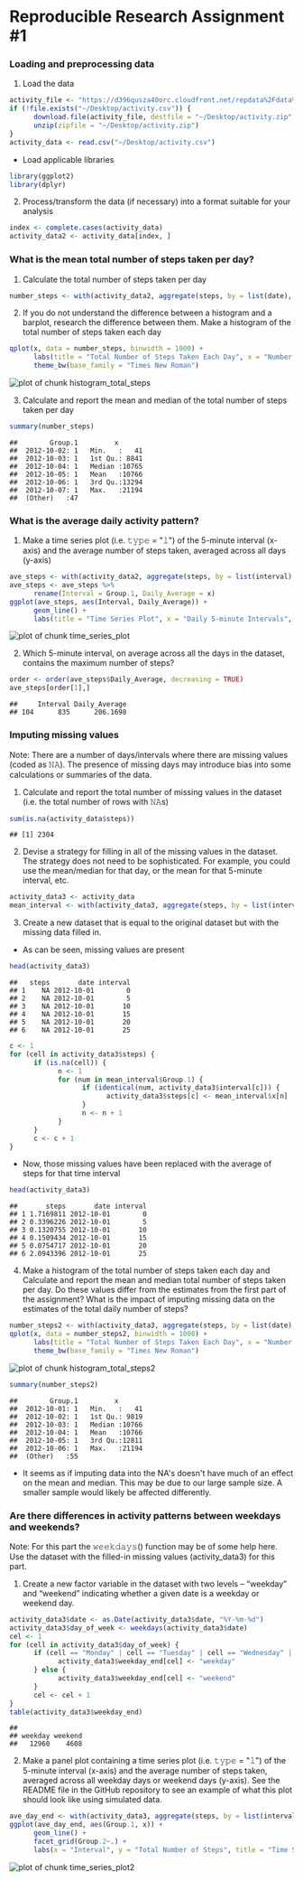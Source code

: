 Reproducible Research Assignment #1
===================================


### Loading and preprocessing data
1. Load the data

```r
activity_file <- "https://d396qusza40orc.cloudfront.net/repdata%2Fdata%2Factivity.zip"
if (!file.exists("~/Desktop/activity.csv")) {
      download.file(activity_file, destfile = "~/Desktop/activity.zip", method = "curl")
      unzip(zipfile = "~/Desktop/activity.zip")
}
activity_data <- read.csv("~/Desktop/activity.csv")
```

- Load applicable libraries

```r
library(ggplot2)
library(dplyr)
```


2. Process/transform the data (if necessary) into a format suitable for your analysis

```r
index <- complete.cases(activity_data)
activity_data2 <- activity_data[index, ]
```


### What is the mean total number of steps taken per day?

1. Calculate the total number of steps taken per day

```r
number_steps <- with(activity_data2, aggregate(steps, by = list(date), sum))
```


2. If you do not understand the difference between a histogram and a barplot, research the difference between them. Make a histogram of the total number of steps taken each day

```r
qplot(x, data = number_steps, binwidth = 1000) +
      labs(title = "Total Number of Steps Taken Each Day", x = "Number of Steps", y = "Frequency") +
      theme_bw(base_family = "Times New Roman")
```

![plot of chunk histogram_total_steps](instructions_fig/histogram_total_steps-1.png)


3. Calculate and report the mean and median of the total number of steps taken per day

```r
summary(number_steps)
```

```
##        Group.1         x        
##  2012-10-02: 1   Min.   :   41  
##  2012-10-03: 1   1st Qu.: 8841  
##  2012-10-04: 1   Median :10765  
##  2012-10-05: 1   Mean   :10766  
##  2012-10-06: 1   3rd Qu.:13294  
##  2012-10-07: 1   Max.   :21194  
##  (Other)   :47
```


### What is the average daily activity pattern?

1. Make a time series plot (i.e. 𝚝𝚢𝚙𝚎 = "𝚕") of the 5-minute interval (x-axis) and the average number of steps taken, averaged across all days (y-axis)

```r
ave_steps <- with(activity_data2, aggregate(steps, by = list(interval), mean))
ave_steps <- ave_steps %>%
      rename(Interval = Group.1, Daily_Average = x)
ggplot(ave_steps, aes(Interval, Daily_Average)) +
      geom_line() +
      labs(title = "Time Series Plot", x = "Daily 5-minute Intervals", y = "Average Steps Taken at Each Interval")
```

![plot of chunk time_series_plot](instructions_fig/time_series_plot-1.png)


2. Which 5-minute interval, on average across all the days in the dataset, contains the maximum number of steps?

```r
order <- order(ave_steps$Daily_Average, decreasing = TRUE)
ave_steps[order[1],]
```

```
##     Interval Daily_Average
## 104      835      206.1698
```


### Imputing missing values

Note: There are a number of days/intervals where there are missing values (coded as 𝙽𝙰). The presence of missing days may introduce bias into some calculations or summaries of the data.


1. Calculate and report the total number of missing values in the dataset (i.e. the total number of rows with 𝙽𝙰s)

```r
sum(is.na(activity_data$steps))
```

```
## [1] 2304
```


2. Devise a strategy for filling in all of the missing values in the dataset. The strategy does not need to be sophisticated. For example, you could use the mean/median for that day, or the mean for that 5-minute interval, etc.

```r
activity_data3 <- activity_data
mean_interval <- with(activity_data3, aggregate(steps, by = list(interval), mean, na.rm = TRUE))
```


3. Create a new dataset that is equal to the original dataset but with the missing data filled in.
- As can be seen, missing values are present

```r
head(activity_data3)
```

```
##   steps       date interval
## 1    NA 2012-10-01        0
## 2    NA 2012-10-01        5
## 3    NA 2012-10-01       10
## 4    NA 2012-10-01       15
## 5    NA 2012-10-01       20
## 6    NA 2012-10-01       25
```


```r
c <- 1
for (cell in activity_data3$steps) {
      if (is.na(cell)) {
            n <- 1
            for (num in mean_interval$Group.1) {
                  if (identical(num, activity_data3$interval[c])) {
                        activity_data3$steps[c] <- mean_interval$x[n]
                  }
                  n <- n + 1
            }
      }
      c <- c + 1
}
```
- Now, those missing values have been replaced with the average of steps for that time interval

```r
head(activity_data3)
```

```
##       steps       date interval
## 1 1.7169811 2012-10-01        0
## 2 0.3396226 2012-10-01        5
## 3 0.1320755 2012-10-01       10
## 4 0.1509434 2012-10-01       15
## 5 0.0754717 2012-10-01       20
## 6 2.0943396 2012-10-01       25
```


4. Make a histogram of the total number of steps taken each day and Calculate and report the mean and median total number of steps taken per day. Do these values differ from the estimates from the first part of the assignment? What is the impact of imputing missing data on the estimates of the total daily number of steps?

```r
number_steps2 <- with(activity_data3, aggregate(steps, by = list(date), sum))
qplot(x, data = number_steps2, binwidth = 1000) +
      labs(title = "Total Number of Steps Taken Each Day", x = "Number of Steps", y = "Frequency") +
      theme_bw(base_family = "Times New Roman")
```

![plot of chunk histogram_total_steps2](instructions_fig/histogram_total_steps2-1.png)


```r
summary(number_steps2)
```

```
##        Group.1         x        
##  2012-10-01: 1   Min.   :   41  
##  2012-10-02: 1   1st Qu.: 9819  
##  2012-10-03: 1   Median :10766  
##  2012-10-04: 1   Mean   :10766  
##  2012-10-05: 1   3rd Qu.:12811  
##  2012-10-06: 1   Max.   :21194  
##  (Other)   :55
```
- It seems as if imputing data into the NA's doesn't have much of an effect on the mean and median. This may be due to our large sample size. A smaller sample would likely be affected differently.


### Are there differences in activity patterns between weekdays and weekends?

Note: For this part the 𝚠𝚎𝚎𝚔𝚍𝚊𝚢𝚜() function may be of some help here. Use the dataset with the filled-in missing values (activity_data3) for this part.


1. Create a new factor variable in the dataset with two levels – “weekday” and “weekend” indicating whether a given date is a weekday or weekend day.

```r
activity_data3$date <- as.Date(activity_data3$date, "%Y-%m-%d")
activity_data3$day_of_week <- weekdays(activity_data3$date)
cel <- 1
for (cell in activity_data3$day_of_week) {
      if (cell == "Monday" | cell == "Tuesday" | cell == "Wednesday" | cell == "Thursday" | cell == "Friday") {
            activity_data3$weekday_end[cel] <- "weekday"
      } else {
            activity_data3$weekday_end[cel] <- "weekend"
      }
      cel <- cel + 1
}
table(activity_data3$weekday_end)
```

```
## 
## weekday weekend 
##   12960    4608
```


2. Make a panel plot containing a time series plot (i.e. 𝚝𝚢𝚙𝚎 = "𝚕") of the 5-minute interval (x-axis) and the average number of steps taken, averaged across all weekday days or weekend days (y-axis). See the README file in the GitHub repository to see an example of what this plot should look like using simulated data.

```r
ave_day_end <- with(activity_data3, aggregate(steps, by = list(interval, weekday_end), mean))
ggplot(ave_day_end, aes(Group.1, x)) +
      geom_line() +
      facet_grid(Group.2~.) +
      labs(x = "Interval", y = "Total Number of Steps", title = "Time Series Plot: By Day of the Week")
```

![plot of chunk time_series_plot2](instructions_fig/time_series_plot2-1.png)
